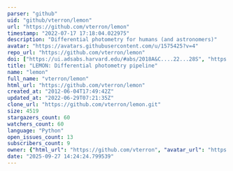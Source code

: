 ```yaml
---
parser: "github"
uid: "github/vterron/lemon"
url: "https://github.com/vterron/lemon"
timestamp: "2022-07-17 17:18:04.022975"
description: "Differential photometry for humans (and astronomers)"
avatar: "https://avatars.githubusercontent.com/u/1575425?v=4"
repo_url: "https://github.com/vterron/lemon"
doi: ["https://ui.adsabs.harvard.edu/#abs/2018A&C....22...28S", "https://ui.adsabs.harvard.edu/#abs/2011hsa6.conf..755T", "https://ui.adsabs.harvard.edu/abs/2018ascl.soft09001T/abstract"]
title: "LEMON: Differential photometry pipeline"
name: "lemon"
full_name: "vterron/lemon"
html_url: "https://github.com/vterron/lemon"
created_at: "2012-06-04T17:49:42Z"
updated_at: "2022-06-29T07:21:35Z"
clone_url: "https://github.com/vterron/lemon.git"
size: 4519
stargazers_count: 60
watchers_count: 60
language: "Python"
open_issues_count: 13
subscribers_count: 9
owner: {"html_url": "https://github.com/vterron", "avatar_url": "https://avatars.githubusercontent.com/u/1575425?v=4", "login": "vterron", "type": "User"}
date: "2025-09-27 14:24:24.799539"
---
```

